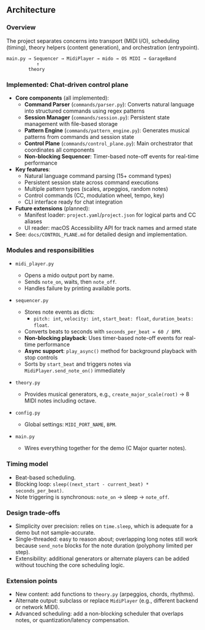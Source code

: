 ## Architecture

### Overview
The project separates concerns into transport (MIDI I/O), scheduling (timing), theory helpers (content generation), and orchestration (entrypoint).

```
main.py → Sequencer → MidiPlayer → mido → OS MIDI → GarageBand
           ↑
        theory
```

### Implemented: Chat-driven control plane
- **Core components** (all implemented):
  - **Command Parser** (`commands/parser.py`): Converts natural language into structured commands using regex patterns
  - **Session Manager** (`commands/session.py`): Persistent state management with file-based storage
  - **Pattern Engine** (`commands/pattern_engine.py`): Generates musical patterns from commands and session state
  - **Control Plane** (`commands/control_plane.py`): Main orchestrator that coordinates all components
  - **Non-blocking Sequencer**: Timer-based note-off events for real-time performance
- **Key features**:
  - Natural language command parsing (15+ command types)
  - Persistent session state across command executions
  - Multiple pattern types (scales, arpeggios, random notes)
  - Control commands (CC, modulation wheel, tempo, key)
  - CLI interface ready for chat integration
- **Future extensions** (planned):
  - Manifest loader: `project.yaml`/`project.json` for logical parts and CC aliases
  - UI reader: macOS Accessibility API for track names and armed state
- See: `docs/CONTROL_PLANE.md` for detailed design and implementation.

### Modules and responsibilities
- `midi_player.py`
  - Opens a mido output port by name.
  - Sends `note_on`, waits, then `note_off`.
  - Handles failure by printing available ports.

- `sequencer.py`
  - Stores note events as dicts:
    - `pitch: int`, `velocity: int`, `start_beat: float`, `duration_beats: float`.
  - Converts beats to seconds with `seconds_per_beat = 60 / BPM`.
  - **Non-blocking playback**: Uses timer-based note-off events for real-time performance
  - **Async support**: `play_async()` method for background playback with stop controls
  - Sorts by `start_beat` and triggers notes via `MidiPlayer.send_note_on()` immediately

- `theory.py`
  - Provides musical generators, e.g., `create_major_scale(root)` → 8 MIDI notes including octave.

- `config.py`
  - Global settings: `MIDI_PORT_NAME`, `BPM`.

- `main.py`
  - Wires everything together for the demo (C Major quarter notes).

### Timing model
- Beat-based scheduling.
- Blocking loop: `sleep((next_start - current_beat) * seconds_per_beat)`.
- Note triggering is synchronous: `note_on` → sleep → `note_off`.

### Design trade-offs
- Simplicity over precision: relies on `time.sleep`, which is adequate for a demo but not sample-accurate.
- Single-threaded: easy to reason about; overlapping long notes still work because `send_note` blocks for the note duration (polyphony limited per step).
- Extensibility: additional generators or alternate players can be added without touching the core scheduling logic.

### Extension points
- New content: add functions to `theory.py` (arpeggios, chords, rhythms).
- Alternate output: subclass or replace `MidiPlayer` (e.g., different backend or network MIDI).
- Advanced scheduling: add a non-blocking scheduler that overlaps notes, or quantization/latency compensation.


